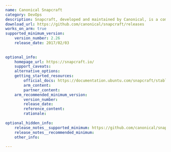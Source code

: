 ```yaml
---
name: Canonical Snapcraft
category: DevOps
description: Snapcraft, developed and maintained by Canonical, is a command-line tool used to build, package, and publish applications in the snap container format, enabling consistent deployment across diverse Linux distributions and architectures.
download_url: https://github.com/canonical/snapcraft/releases
works_on_arm: true
supported_minimum_version:
    version_number: 2.26
    release_date: 2017/02/03
 
 
optional_info:
    homepage_url: https://snapcraft.io/
    support_caveats:
    alternative_options:
    getting_started_resources:
        official_docs: https://documentation.ubuntu.com/snapcraft/stable/
        arm_content:
        partner_content:
    arm_recommended_minimum_version:
        version_number:
        release_date:
        reference_content:
        rationale:
 
optional_hidden_info:
    release_notes__supported_minimum: https://github.com/canonical/snapcraft/releases/tag/2.26
    release_notes__recommended_minimum:
    other_info:
 
---
```

